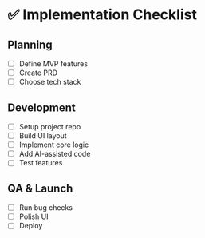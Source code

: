 # ✅ Implementation Checklist

## Planning
- [ ] Define MVP features
- [ ] Create PRD
- [ ] Choose tech stack

## Development
- [ ] Setup project repo
- [ ] Build UI layout
- [ ] Implement core logic
- [ ] Add AI-assisted code
- [ ] Test features

## QA & Launch
- [ ] Run bug checks
- [ ] Polish UI
- [ ] Deploy
